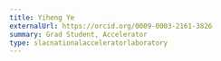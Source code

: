 ```yaml
---
title: Yiheng Ye
externalUrl: https://orcid.org/0009-0003-2161-3826
summary: Grad Student, Accelerator
type: slacnationalacceleratorlaboratory
---
```

